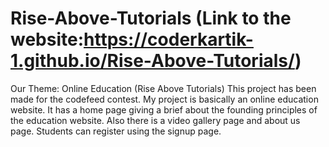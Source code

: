 # Rise-Above-Tutorials (Link to the website:https://coderkartik-1.github.io/Rise-Above-Tutorials/)
Our Theme: Online Education (Rise Above Tutorials)
This project has been made for the codefeed contest.
My project is basically an online education website.
It has a home page giving a brief about the founding principles of the education website.
Also there is a video gallery page and about us page.
Students can register using the signup page.
